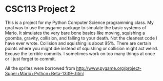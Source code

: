 # CSC113 Project 2

This is a project for my Python Computer Science programming class. My goal was to use the pygame package to simulate the basic
systems of Mario. 
It simulates the very bare bone basics like moving, squishing a goomba, gravity, collision, and falling to your death. Not the
cleanest code I have ever wrote. Collision and squishing is about 95%. There are certain points where you might die instead of 
squishing or collision might act weird.  Excuse the terrible commits. I sometimes work on too many things at once or I just forget to commit. 

All the sprites were borrowed from 
http://www.pygame.org/project-Super+Mario+Python+Beta-1339-.html

